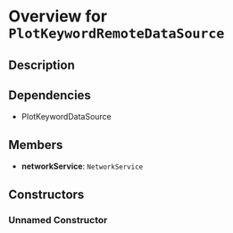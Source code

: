 # Overview for `PlotKeywordRemoteDataSource`

## Description



## Dependencies

- PlotKeywordDataSource

## Members

- **networkService**: `NetworkService`
## Constructors

### Unnamed Constructor



